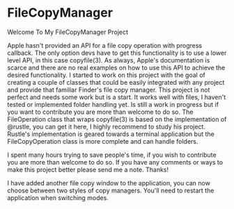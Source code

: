 # FileCopyManager
Welcome To My FileCopyManager Project

Apple hasn't provided an API for a file copy operation with progress callback. The only option devs have to get this functionality is to use a lower level API, in this case copyfile(3). As always, Apple's documentation is scarce and there are no real examples on how to use this API to achieve the desired functionality. I started to work on this project with the goal of creating a couple of classes that could be easily integrated with any project and provide that familiar Finder's file copy manager. This project is not perfect and needs some work but is a start. It works well with files, I haven't tested or implemented folder handling yet. Is still a work in progress but if you want to contribute you are more than welcome to do so. The FileOperation class that wraps copyfile(3) is based on the implementation of @rustle, you can get it here, I highly recommend to study his project. Rustle's implementation is geared towards a terminal application but the FileCopyOperation class is more complete and can handle folders.

I spent many hours trying to save people's time, if you wish to contribute you are more than welcome to do so. If you have any comments or ways to make this project better please send me a note. Thanks!

I have added another file copy window to the application, you can now choose between two styles of copy managers. You'll need to restart the application when switching modes.

<img src="http://imgur.com/XVnxk1U,mjWXauu#1" alt="">
<img src="http://i.imgur.com/Pg5wEp0.png" alt="">
<img src="http://imgur.com/XVnxk1U,mjWXauu" alt="">
